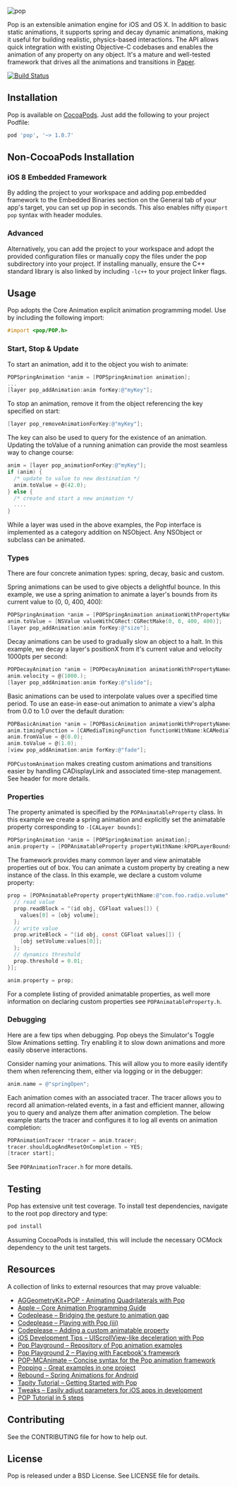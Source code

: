 ![pop](https://github.com/facebook/pop/blob/master/Images/pop.gif?raw=true)

Pop is an extensible animation engine for iOS and OS X. In addition to basic static animations, it supports spring and decay dynamic animations, making it useful for building realistic, physics-based interactions. The API allows quick integration with existing Objective-C codebases and enables the animation of any property on any object. It's a mature and well-tested framework that drives all the animations and transitions in [Paper](http://www.facebook.com/paper).

[![Build Status](https://travis-ci.org/facebook/pop.svg)](https://travis-ci.org/facebook/pop)

## Installation

Pop is available on [CocoaPods](http://cocoapods.org). Just add the following to your project Podfile:

```ruby
pod 'pop', '~> 1.0.7'
```

## Non-CocoaPods Installation

### iOS 8 Embedded Framework
By adding the project to your workspace and adding pop.embedded framework to the Embedded Binaries section on the General tab of your app's target, you can set up pop in seconds. This also enables nifty `@import pop` syntax with header modules.

### Advanced
Alternatively, you can add the project to your workspace and adopt the provided configuration files or manually copy the files under the pop subdirectory into your project. If installing manually, ensure the C++ standard library is also linked by including `-lc++` to your project linker flags.

## Usage

Pop adopts the Core Animation explicit animation programming model. Use by including the following import:

```objective-c
#import <pop/POP.h>
```

### Start, Stop & Update

To start an animation, add it to the object you wish to animate:

```objective-c
POPSpringAnimation *anim = [POPSpringAnimation animation];
...
[layer pop_addAnimation:anim forKey:@"myKey"];
```

To stop an animation, remove it from the object referencing the key specified on start:

```objective-c
[layer pop_removeAnimationForKey:@"myKey"];
```

The key can also be used to query for the existence of an animation. Updating the toValue of a running animation can provide the most seamless way to change course:

```objective-c
anim = [layer pop_animationForKey:@"myKey"];
if (anim) {
  /* update to value to new destination */
  anim.toValue = @(42.0);
} else {
  /* create and start a new animation */
  ....
}
```

While a layer was used in the above examples, the Pop interface is implemented as a category addition on NSObject. Any NSObject or subclass can be animated.

### Types

There are four concrete animation types: spring, decay, basic and custom.

Spring animations can be used to give objects a delightful bounce. In this example, we use a spring animation to animate a layer's bounds from its current value to (0, 0, 400, 400):

```objective-c
POPSpringAnimation *anim = [POPSpringAnimation animationWithPropertyNamed:kPOPLayerBounds];
anim.toValue = [NSValue valueWithCGRect:CGRectMake(0, 0, 400, 400)];
[layer pop_addAnimation:anim forKey:@"size"];
```
Decay animations can be used to gradually slow an object to a halt. In this example, we decay a layer's positionX from it's current value and velocity 1000pts per second:

```objective-c
POPDecayAnimation *anim = [POPDecayAnimation animationWithPropertyNamed:kPOPLayerPositionX];
anim.velocity = @(1000.);
[layer pop_addAnimation:anim forKey:@"slide"];
```

Basic animations can be used to interpolate values over a specified time period. To use an ease-in ease-out animation to animate a view's alpha from 0.0 to 1.0 over the default duration:
```objective-c
POPBasicAnimation *anim = [POPBasicAnimation animationWithPropertyNamed:kPOPViewAlpha];
anim.timingFunction = [CAMediaTimingFunction functionWithName:kCAMediaTimingFunctionEaseInEaseOut];
anim.fromValue = @(0.0);
anim.toValue = @(1.0);
[view pop_addAnimation:anim forKey:@"fade"];
```
`POPCustomAnimation` makes creating custom animations and transitions easier by handling CADisplayLink and associated time-step management. See header for more details.


### Properties

The property animated is specified by the `POPAnimatableProperty` class. In this example we create a spring animation and explicitly set the animatable property corresponding to `-[CALayer bounds]`:

```objective-c
POPSpringAnimation *anim = [POPSpringAnimation animation];
anim.property = [POPAnimatableProperty propertyWithName:kPOPLayerBounds];
```

The framework provides many common layer and view animatable properties out of box. You can animate a custom property by creating a new instance of the class. In this example, we declare a custom volume property:

```objective-c
prop = [POPAnimatableProperty propertyWithName:@"com.foo.radio.volume" initializer:^(POPMutableAnimatableProperty *prop) {
  // read value
  prop.readBlock = ^(id obj, CGFloat values[]) {
    values[0] = [obj volume];
  };
  // write value
  prop.writeBlock = ^(id obj, const CGFloat values[]) {
    [obj setVolume:values[0]];
  };
  // dynamics threshold
  prop.threshold = 0.01;
}];

anim.property = prop;
```

For a complete listing of provided animatable properties, as well more information on declaring custom properties see `POPAnimatableProperty.h`.


### Debugging

Here are a few tips when debugging. Pop obeys the Simulator's Toggle Slow Animations setting. Try enabling it to slow down animations and more easily observe interactions.

Consider naming your animations. This will allow you to more easily identify them when referencing them, either via logging or in the debugger:

```objective-c
anim.name = @"springOpen";
```

Each animation comes with an associated tracer. The tracer allows you to record all animation-related events, in a fast and efficient manner, allowing you to query and analyze them after animation completion. The below example starts the tracer and configures it to log all events on animation completion:

```objective-c
POPAnimationTracer *tracer = anim.tracer;
tracer.shouldLogAndResetOnCompletion = YES;
[tracer start];
```

See `POPAnimationTracer.h` for more details.

## Testing

Pop has extensive unit test coverage. To install test dependencies, navigate to the root pop directory and type:

```sh
pod install
```

Assuming CocoaPods is installed, this will include the necessary OCMock dependency to the unit test targets.

## Resources

A collection of links to external resources that may prove valuable:

* [AGGeometryKit+POP - Animating Quadrilaterals with Pop](https://github.com/hfossli/aggeometrykit-pop)
* [Apple – Core Animation Programming Guide](https://developer.apple.com/library/mac/documentation/Cocoa/Conceptual/CoreAnimation_guide/Introduction/Introduction.html)
* [Codeplease – Bridging the gesture to animation gap](http://codeplease.io/playing-with-pop-ii/)
* [Codeplease – Playing with Pop (iii)](http://codeplease.io/playing-with-pop-iii/)
* [Codeplease – Adding a custom animatable property](http://codeplease.io/playing-with-pop-v/)
* [iOS Development Tips – UIScrollView-like deceleration with Pop](http://iosdevtips.co/post/84571595353/replicating-uiscrollviews-deceleration-with-facebook)
* [Pop Playground – Repository of Pop animation examples](https://github.com/callmeed/pop-playground)
* [Pop Playground 2 – Playing with Facebook's framework](http://victorbaro.com/2014/05/pop-playground-playing-with-facebooks-framework/)
* [POP-MCAnimate – Concise syntax for the Pop animation framework](https://github.com/matthewcheok/POP-MCAnimate)
* [Popping - Great examples in one project](https://github.com/schneiderandre/popping)
* [Rebound – Spring Animations for Android](http://facebook.github.io/rebound/)
* [Tapity Tutorial – Getting Started with Pop](http://tapity.com/tutorial-getting-started-with-pop/)
* [Tweaks – Easily adjust parameters for iOS apps in development](https://github.com/facebook/tweaks)
* [POP Tutorial in 5 steps](https://github.com/maxmyers/FacebookPop)

## Contributing
See the CONTRIBUTING file for how to help out.

## License

Pop is released under a BSD License. See LICENSE file for details.
